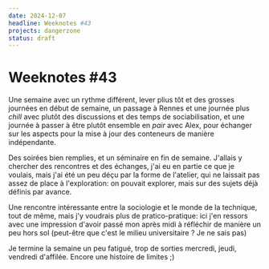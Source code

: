 ```yaml
---
date: 2024-12-07
headline: Weeknotes #43
projects: dangerzone
status: draft
---
```


# Weeknotes #43

Une semaine avec un rythme différent, lever plius tôt et des grosses journées en début de semaine, un passage à Rennes et une journée plus *chill* avec plutôt des discussions et des temps de sociabilisation, et une journée à passer à être plutôt ensemble en *pair* avec Alex, pour échanger sur les aspects pour la mise à jour des conteneurs de manière indépendante.

Des soirées bien remplies, et un séminaire en fin de semaine. J'allais y chercher des rencontres et des échanges, j'ai eu en partie ce que je voulais, mais j'ai été un peu déçu par la forme de l'atelier, qui ne laissait pas assez de place à l'exploration: on pouvait explorer, mais sur des sujets déjà définis par avance.

Une rencontre intéressante entre la sociologie et le monde de la technique, tout de même, mais j'y voudrais plus de pratico-pratique: ici j'en ressors avec une impression d'avoir passé mon après midi à réfléchir de manière un peu hors sol (peut-être que c'est le milieu universitaire ? Je ne sais pas)

Je termine la semaine un peu fatigué, trop de sorties mercredi, jeudi, vendredi d'affilée. Encore une histoire de limites ;)
